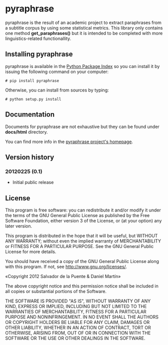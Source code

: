 # pyraphrase

pyraphrase is the result of an academic project to extract paraphrases from a subtitle corpus by using some statistical metrics. This library only contains one method **get\_paraphrases()** but it is intended to be completed with more linguistics-related functionallity.

## Installing pyraphrase

pyraphrase is available in the [Python Package Index](http://pypi.python.org/pypi) so you can install it by issuing the following command on your computer:

    # pip install pyraphrase

Otherwise, you can install from sources by typing:

    # python setup.py install

## Documentation

Documents for pyraphrase are not exhaustive but they can be found under **docs/html** directory.

You can find more info in the [pyraphrase project's homepage](http://unoyunodiez.com/proyectos/pyraphrase/).

## Version history

### 20120225 (0.1)

 * Initial public release

## License

This program is free software: you can redistribute it and/or modify
it under the terms of the GNU General Public License as published by
the Free Software Foundation, either version 3 of the License, or
(at your option) any later version.

This program is distributed in the hope that it will be useful,
but WITHOUT ANY WARRANTY; without even the implied warranty of
MERCHANTABILITY or FITNESS FOR A PARTICULAR PURPOSE.  See the
GNU General Public License for more details.

You should have received a copy of the GNU General Public License
along with this program.  If not, see <http://www.gnu.org/licenses/>.

«Copyright 2012 Salvador de la Puente & Daniel Martín»

The above copyright notice and this permission notice shall be included in all copies or substantial portions of the Software.

THE SOFTWARE IS PROVIDED "AS IS", WITHOUT WARRANTY OF ANY KIND, EXPRESS OR IMPLIED, INCLUDING BUT NOT LIMITED TO THE WARRANTIES OF MERCHANTABILITY, FITNESS FOR A PARTICULAR PURPOSE AND NONINFRINGEMENT. IN NO EVENT SHALL THE AUTHORS OR COPYRIGHT HOLDERS BE LIABLE FOR ANY CLAIM, DAMAGES OR OTHER LIABILITY, WHETHER IN AN ACTION OF CONTRACT, TORT OR OTHERWISE, ARISING FROM, OUT OF OR IN CONNECTION WITH THE SOFTWARE OR THE USE OR OTHER DEALINGS IN THE SOFTWARE.
